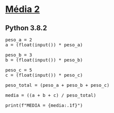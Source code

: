 # [Média 2](https://www.urionlinejudge.com.br/judge/pt/problems/view/1006)

## Python 3.8.2

<pre>
peso_a = 2
a = (float(input()) * peso_a)

peso_b = 3
b = (float(input()) * peso_b)

peso_c = 5
c = (float(input()) * peso_c)

peso_total = (peso_a + peso_b + peso_c)

media = ((a + b + c) / peso_total)

print(f"MEDIA = {media:.1f}")
</pre>
